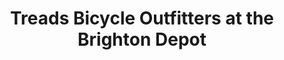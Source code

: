 ---
title: "Treads Bicycle Outfitters at the Brighton Depot"
url: /brighton/treads-bicycle-outfitters-at-the-brighton-depot/
shop: bicycle
---